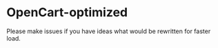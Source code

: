 OpenCart-optimized
==================
Please make issues if you have ideas what would be rewritten for faster load.
